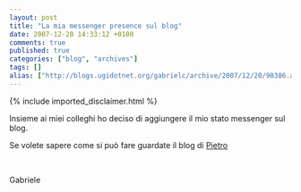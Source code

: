 ```yaml
---
layout: post
title: "La mia messenger presence sul blog"
date: 2007-12-20 14:33:12 +0100
comments: true
published: true
categories: ["blog", "archives"]
tags: []
alias: ["http://blogs.ugidotnet.org/gabrielc/archive/2007/12/20/90386.aspx"]
---
```

<!-- more -->
{% include imported_disclaimer.html %}
<p>Insieme ai miei colleghi ho deciso di aggiungere il mio stato messenger sul blog.</p>  <p>Se volete sapere come si può fare guardate il blog di <a href="http://blogs.msdn.com/pietrobr/archive/2007/12/20/come-mostrare-la-vostre-presenza-on-line-sul-vostro-sito.aspx">Pietro</a></p>  <p> </p>  <p>Gabriele</p>
